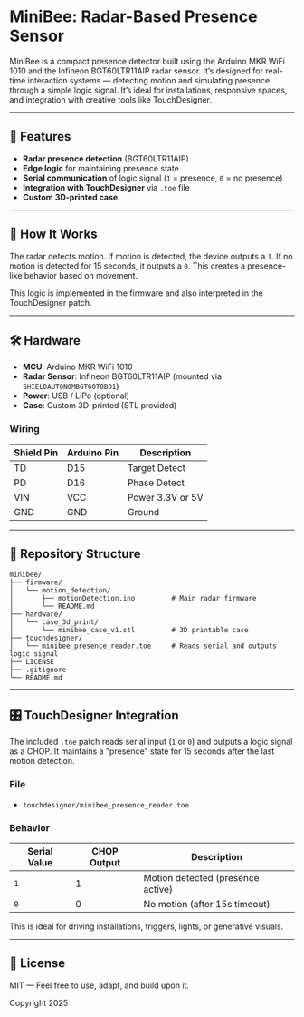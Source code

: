 # MiniBee: Radar-Based Presence Sensor

MiniBee is a compact presence detector built using the Arduino MKR WiFi 1010 and the Infineon BGT60LTR11AIP radar sensor. It’s designed for real-time interaction systems — detecting motion and simulating presence through a simple logic signal. It’s ideal for installations, responsive spaces, and integration with creative tools like TouchDesigner.

---

## 🚀 Features

* **Radar presence detection** (BGT60LTR11AIP)
* **Edge logic** for maintaining presence state
* **Serial communication** of logic signal (`1` = presence, `0` = no presence)
* **Integration with TouchDesigner** via `.toe` file
* **Custom 3D-printed case**

---

## 🧠 How It Works

The radar detects motion. If motion is detected, the device outputs a `1`. If no motion is detected for 15 seconds, it outputs a `0`. This creates a presence-like behavior based on movement.

This logic is implemented in the firmware and also interpreted in the TouchDesigner patch.

---

## 🛠️ Hardware

* **MCU**: Arduino MKR WiFi 1010
* **Radar Sensor**: Infineon BGT60LTR11AIP (mounted via `SHIELDAUTONOMBGT60TOBO1`)
* **Power**: USB / LiPo (optional)
* **Case**: Custom 3D-printed (STL provided)

### Wiring

| Shield Pin | Arduino Pin | Description      |
| ---------- | ----------- | ---------------- |
| TD         | D15         | Target Detect    |
| PD         | D16         | Phase Detect     |
| VIN        | VCC         | Power 3.3V or 5V |
| GND        | GND         | Ground           |

---

## 📂 Repository Structure

```
minibee/
├── firmware/
│   └── motion_detection/
│       ├── motionDetection.ino         # Main radar firmware
│       └── README.md
├── hardware/
│   └── case_3d_print/
│       └── minibee_case_v1.stl         # 3D printable case
├── touchdesigner/
│   └── minibee_presence_reader.toe     # Reads serial and outputs logic signal
├── LICENSE
├── .gitignore
└── README.md
```

---

## 🎛️ TouchDesigner Integration

The included `.toe` patch reads serial input (`1` or `0`) and outputs a logic signal as a CHOP. It maintains a "presence" state for 15 seconds after the last motion detection.

### File

* `touchdesigner/minibee_presence_reader.toe`

### Behavior

| Serial Value | CHOP Output | Description                       |
| ------------ | ----------- | --------------------------------- |
| `1`          | 1           | Motion detected (presence active) |
| `0`          | 0           | No motion (after 15s timeout)     |

This is ideal for driving installations, triggers, lights, or generative visuals.

---

## 📎 License

MIT — Feel free to use, adapt, and build upon it.

Copyright 2025
